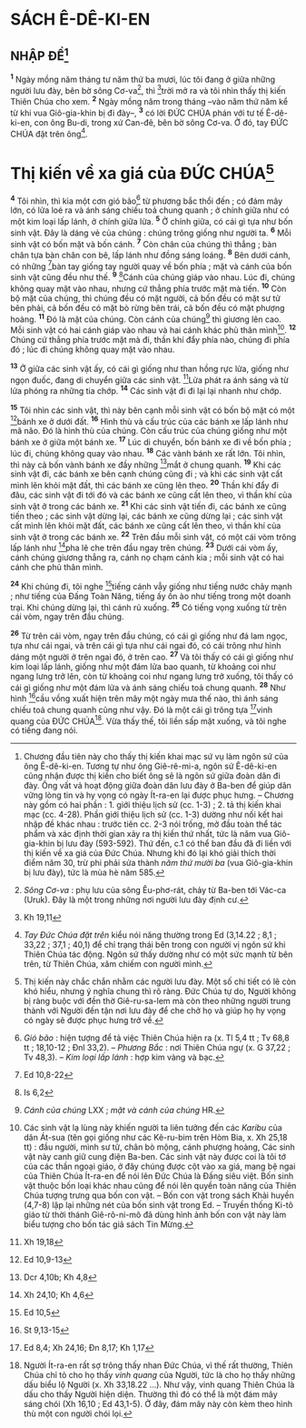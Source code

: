 # SÁCH Ê-DÊ-KI-EN
## NHẬP ĐỀ[^1]
<sup><b>1</b></sup> Ngày mồng năm tháng tư năm thứ ba mươi, lúc tôi đang ở giữa những người lưu đày, bên bờ sông Cơ-va[^2], thì [^1*]trời mở ra và tôi nhìn thấy thị kiến Thiên Chúa cho xem. <sup><b>2</b></sup> Ngày mồng năm trong tháng –vào năm thứ năm kể từ khi vua Giô-gia-khin bị đi đày–, <sup><b>3</b></sup> có lời ĐỨC CHÚA phán với tư tế Ê-dê-ki-en, con ông Bu-di, trong xứ Can-đê, bên bờ sông Cơ-va. Ở đó, tay ĐỨC CHÚA đặt trên ông[^3].

# Thị kiến về xa giá của ĐỨC CHÚA[^4]
<sup><b>4</b></sup> Tôi nhìn, thì kìa một cơn gió bão[^5] từ phương bắc thổi đến ; có đám mây lớn, có lửa loé ra và ánh sáng chiếu toả chung quanh ; ở chính giữa như có một kim loại lấp lánh, ở chính giữa lửa. <sup><b>5</b></sup> Ở chính giữa, có cái gì tựa như bốn sinh vật. Đây là dáng vẻ của chúng : chúng trông giống như người ta. <sup><b>6</b></sup> Mỗi sinh vật có bốn mặt và bốn cánh. <sup><b>7</b></sup> Còn chân của chúng thì thẳng ; bàn chân tựa bàn chân con bê, lấp lánh như đồng sáng loáng. <sup><b>8</b></sup> Bên dưới cánh, có những [^2*]bàn tay giống tay người quay về bốn phía ; mặt và cánh của bốn sinh vật cũng đều như thế. <sup><b>9</b></sup> [^3*]Cánh của chúng giáp vào nhau. Lúc đi, chúng không quay mặt vào nhau, nhưng cứ thẳng phía trước mặt mà tiến. <sup><b>10</b></sup> Còn bộ mặt của chúng, thì chúng đều có mặt người, cả bốn đều có mặt sư tử bên phải, cả bốn đều có mặt bò rừng bên trái, cả bốn đều có mặt phượng hoàng. <sup><b>11</b></sup> Đó là mặt của chúng. Còn cánh của chúng[^6] thì giương lên cao. Mỗi sinh vật có hai cánh giáp vào nhau và hai cánh khác phủ thân mình[^7]. <sup><b>12</b></sup> Chúng cứ thẳng phía trước mặt mà đi, thần khí đẩy phía nào, chúng đi phía đó ; lúc đi chúng không quay mặt vào nhau.

<sup><b>13</b></sup> Ở giữa các sinh vật ấy, có cái gì giống như than hồng rực lửa, giống như ngọn đuốc, đang di chuyển giữa các sinh vật. [^4*]Lửa phát ra ánh sáng và từ lửa phóng ra những tia chớp. <sup><b>14</b></sup> Các sinh vật đi đi lại lại nhanh như chớp.

<sup><b>15</b></sup> Tôi nhìn các sinh vật, thì này bên cạnh mỗi sinh vật có bốn bộ mặt có một [^5*]bánh xe ở dưới đất. <sup><b>16</b></sup> Hình thù và cấu trúc của các bánh xe lấp lánh như mã não. Đó là hình thù của chúng. Còn cấu trúc của chúng giống như một bánh xe ở giữa một bánh xe. <sup><b>17</b></sup> Lúc di chuyển, bốn bánh xe đi về bốn phía ; lúc đi, chúng không quay vào nhau. <sup><b>18</b></sup> Các vành bánh xe rất lớn. Tôi nhìn, thì này cả bốn vành bánh xe đầy những [^6*]mắt ở chung quanh. <sup><b>19</b></sup> Khi các sinh vật đi, các bánh xe bên cạnh chúng cũng đi ; và khi các sinh vật cất mình lên khỏi mặt đất, thì các bánh xe cũng lên theo. <sup><b>20</b></sup> Thần khí đẩy đi đâu, các sinh vật đi tới đó và các bánh xe cũng cất lên theo, vì thần khí của sinh vật ở trong các bánh xe. <sup><b>21</b></sup> Khi các sinh vật tiến đi, các bánh xe cũng tiến theo ; các sinh vật dừng lại, các bánh xe cũng dừng lại ; các sinh vật cất mình lên khỏi mặt đất, các bánh xe cũng cất lên theo, vì thần khí của sinh vật ở trong các bánh xe. <sup><b>22</b></sup> Trên đầu mỗi sinh vật, có một cái vòm trông lấp lánh như [^7*]pha lê che trên đầu ngay trên chúng. <sup><b>23</b></sup> Dưới cái vòm ấy, cánh chúng giương thẳng ra, cánh nọ chạm cánh kia ; mỗi sinh vật có hai cánh che phủ thân mình.

<sup><b>24</b></sup> Khi chúng đi, tôi nghe [^8*]tiếng cánh vẫy giống như tiếng nước chảy mạnh ; như tiếng của Đấng Toàn Năng, tiếng ấy ồn ào như tiếng trong một doanh trại. Khi chúng dừng lại, thì cánh rủ xuống. <sup><b>25</b></sup> Có tiếng vọng xuống từ trên cái vòm, ngay trên đầu chúng.

<sup><b>26</b></sup> Từ trên cái vòm, ngay trên đầu chúng, có cái gì giống như đá lam ngọc, tựa như cái ngai, và trên cái gì tựa như cái ngai đó, có cái trông như hình dáng một người ở trên ngai đó, ở trên cao. <sup><b>27</b></sup> Và tôi thấy có cái gì giống như kim loại lấp lánh, giống như một đám lửa bao quanh, từ khoảng coi như ngang lưng trở lên, còn từ khoảng coi như ngang lưng trở xuống, tôi thấy có cái gì giống như một đám lửa và ánh sáng chiếu toả chung quanh. <sup><b>28</b></sup> Như hình [^9*]cầu vồng xuất hiện trên mây một ngày mưa thế nào, thì ánh sáng chiếu toả chung quanh cũng như vậy. Đó là một cái gì trông tựa [^10*]vinh quang của ĐỨC CHÚA[^8]. Vừa thấy thế, tôi liền sấp mặt xuống, và tôi nghe có tiếng đang nói.

[^1]: Chương đầu tiên này cho thấy thị kiến khai mạc sứ vụ làm ngôn sứ của ông Ê-dê-ki-en. Tương tự như ông Giê-rê-mi-a, ngôn sứ Ê-dê-ki-en cũng nhận được thị kiến cho biết ông sẽ là ngôn sứ giữa đoàn dân đi đày. Ông vất vả hoạt động giữa đoàn dân lưu đày ở Ba-ben để giúp dân vững lòng tin và hy vọng có ngày Ít-ra-en lại được phục hưng. – Chương này gồm có hai phần : 1. giới thiệu lịch sử (cc. 1-3) ; 2. tả thị kiến khai mạc (cc. 4-28). Phần giới thiệu lịch sử (cc. 1-3) dường như nối kết hai nhập đề khác nhau : trước tiên cc. 2-3 nói trống, mở đầu toàn thể tác phẩm và xác định thời gian xảy ra thị kiến thứ nhất, tức là năm vua Giô-gia-khin bị lưu đày (593-592). Thứ đến, c.1 có thể ban đầu đã đi liền với thị kiến về xa giá của Đức Chúa. Nhưng khi đó lại khó giải thích thời điểm năm 30, trừ phi phải sửa thành <i>năm thứ mười ba</i> (vua Giô-gia-khin bị lưu đày), tức là mùa hè năm 585.
[^2]: <i>Sông Cơ-va</i> : phụ lưu của sông Êu-phơ-rát, chảy từ Ba-ben tới Vác-ca (Uruk). Đây là một trong những nơi người lưu đày định cư.
[^3]: <i>Tay Đức Chúa đặt trên</i> kiểu nói năng thường trong Ed (3,14.22 ; 8,1 ; 33,22 ; 37,1 ; 40,1) để chỉ trạng thái bên trong con người vị ngôn sứ khi Thiên Chúa tác động. Ngôn sứ thấy dường như có một sức mạnh từ bên trên, từ Thiên Chúa, xâm chiếm con người mình.
[^4]: Thị kiến này chắc chắn nhằm các người lưu đày. Một số chi tiết có lẽ còn khó hiểu, nhưng ý nghĩa chung thì rõ ràng. Đức Chúa tự do, Người không bị ràng buộc với đền thờ Giê-ru-sa-lem mà còn theo những người trung thành với Người đến tận nơi lưu đày để che chở họ và giúp họ hy vọng có ngày sẽ được phục hưng trở về.
[^5]: <i>Gió bão</i> : hiện tượng để tả việc Thiên Chúa hiện ra (x. Tl 5,4 tt ; Tv 68,8 tt ; 18,10-12 ; Đnl 33,2). – <i>Phương Bắc</i> : nơi Thiên Chúa ngự (x. G 37,22 ; Tv 48,3). – <i>Kim loại lấp lánh</i> : hợp kim vàng và bạc.
[^6]: <i>Cánh của chúng</i> LXX ; <i>mặt và cánh của chúng</i> HR.
[^7]: Các sinh vật lạ lùng này khiến người ta liên tưởng đến các <i>Karibu</i> của dân Át-sua (tên gọi giống như các Kê-ru-bim trên Hòm Bia, x. Xh 25,18 tt) : đầu người, mình sư tử, chân bò mộng, cánh phượng hoàng, Các sinh vật này canh giữ cung điện Ba-ben. Các sinh vật này được coi là tôi tớ của các thần ngoại giáo, ở đây chúng được cột vào xa giá, mang bệ ngai của Thiên Chúa Ít-ra-en để nói lên Đức Chúa là Đấng siêu việt. Bốn sinh vật thuộc bốn loại khác nhau cũng để nói lên quyền toàn năng của Thiên Chúa tượng trưng qua bốn con vật. – Bốn con vật trong sách Khải huyền (4,7-8) lặp lại những nét của bốn sinh vật trong Ed. – Truyền thống Ki-tô giáo từ thời thánh Giê-rô-ni-mô đã dùng hình ảnh bốn con vật này làm biểu tượng cho bốn tác giả sách Tin Mừng.
[^8]: Người Ít-ra-en rất sợ trông thấy nhan Đức Chúa, vì thế rất thường, Thiên Chúa chỉ tỏ cho họ thấy <i>vinh quang</i> của Người, tức là cho họ thấy những dấu biểu lộ Người (x. Xh 33,18.22 ...). Như vậy, vinh quang Thiên Chúa là dấu cho thấy Người hiện diện. Thường thì đó có thể là một đám mây sáng chói (Xh 16,10 ; Ed 43,1-5). Ở đây, đám mây này còn kèm theo hình thù một con người chói lọi.
[^1*]: Kh 19,11
[^2*]: Ed 10,8-22
[^3*]: Is 6,2
[^4*]: Xh 19,18
[^5*]: Ed 10,9-13
[^6*]: Dcr 4,10b; Kh 4,8
[^7*]: Xh 24,10; Kh 4,6
[^8*]: Ed 10,5
[^9*]: St 9,13-15
[^10*]: Ed 8,4; Xh 24,16; Đn 8,17; Kh 1,17
